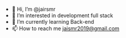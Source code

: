 - 👋 Hi, I’m @jairsmr
- 👀 I’m interested in development full stack
- 🌱 I’m currently learning Back-end
- 📫 How to reach me jaismr2019@gmail.com

<!---
jairsmr/jairsmr is a ✨ special ✨ repository because its `README.md` (this file) appears on your GitHub profile.
You can click the Preview link to take a look at your changes.
--->
